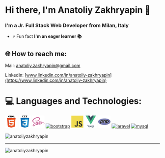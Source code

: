 <h1 align="left">Hi there, I'm Anatoliy Zakhryapin 👋</h1>
<h3 align="left">I'm a Jr. Full Stack Web Developer from Milan, Italy</h3>

- ⚡ Fun fact **I'm an eager learner 📚**

<h2 align="left">🌐 How to reach me:</h1>
<p align="left">

Mail: anatoliy.zakhryapin@gmail.com

LinkedIn: [www.linkedin.com/in/anatoliy-zakhryapin](https://www.linkedin.com/in/anatoliy-zakhryapin)



<h1 align="left">💻 Languages and Technologies:</h3>

<p align="left">
  <a href="https://www.w3schools.com/html/" target="_blank" rel="noreferrer"><img src="https://raw.githubusercontent.com/devicons/devicon/master/icons/html5/html5-original-wordmark.svg" alt="html5" width="40" height="40"/></a>
  <a href="https://www.w3schools.com/css/" target="_blank" rel="noreferrer"><img src="https://raw.githubusercontent.com/devicons/devicon/master/icons/css3/css3-original-wordmark.svg" alt="css3" width="40" height="40"/></a>
  <a href="https://sass-lang.com" target="_blank" rel="noreferrer"><img src="https://raw.githubusercontent.com/devicons/devicon/master/icons/sass/sass-original.svg" alt="sass" width="40" height="40"/></a>
  <a href="https://getbootstrap.com" target="_blank" rel="noreferrer"><img src="https://getbootstrap.com/docs/5.3/assets/brand/bootstrap-logo-shadow.png" alt="bootstrap" width="40" height="40"/></a>
  <a href="https://developer.mozilla.org/en-US/docs/Web/JavaScript" target="_blank" rel="noreferrer"><img src="https://raw.githubusercontent.com/devicons/devicon/master/icons/javascript/javascript-original.svg" alt="javascript" width="40" height="40"/></a>
  <a href="https://vuejs.org/" target="_blank" rel="noreferrer"> <img src="https://raw.githubusercontent.com/devicons/devicon/master/icons/vuejs/vuejs-original-wordmark.svg" alt="vuejs" width="40" height="40"/></a>
  <a href="https://www.php.net" target="_blank" rel="noreferrer"><img src="https://raw.githubusercontent.com/devicons/devicon/master/icons/php/php-original.svg" alt="php" width="40" height="40"/></a>
  <a href="https://laravel.com/" target="_blank" rel="noreferrer"><img src="https://github.com/marwin1991/profile-technology-icons/assets/25181517/afcf1c98-544e-41fb-bf44-edba5e62809a" alt="laravel" width="40" height="40"/></a>
  <a href="https://www.mysql.com/" target="_blank" rel="noreferrer"><img src="https://user-images.githubusercontent.com/25181517/183896128-ec99105a-ec1a-4d85-b08b-1aa1620b2046.png" alt="mysql" width="40" height="40"/></a>
</p>

<p><img align="center" src="https://github-readme-stats.vercel.app/api/top-langs?username=anatoliyzakhryapin&show_icons=true&title_color=000000&text_color=000000&bg_color=f6f8fa&hide_border=true&locale=en&layout=compact" alt="anatoliyzakhryapin" /></p>

***
<p align="left"> <img src="https://komarev.com/ghpvc/?username=anatoliyzakhryapin&label=Profile%20views&color=0e75b6&style=flat" alt="anatoliyzakhryapin" /> </p>
